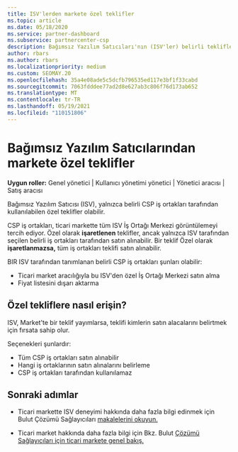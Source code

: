 ```yaml
---
title: ISV'lerden markete özel teklifler
ms.topic: article
ms.date: 05/18/2020
ms.service: partner-dashboard
ms.subservice: partnercenter-csp
description: Bağımsız Yazılım Satıcıları'nın (ISV'ler) belirli teklifleri özel ve yalnızca belirli CSP iş ortakları tarafından kullanılabilir hale nasıl sunduğu hakkında bilgi edinebilirsiniz.
author: rbars
ms.author: rbars
ms.localizationpriority: medium
ms.custom: SEOMAY.20
ms.openlocfilehash: 35a4e08ade5c5dcfb796535ed117e3bf1f33cabd
ms.sourcegitcommit: 7063fdddee77ad2d8e627ab3c806f76d173ab652
ms.translationtype: MT
ms.contentlocale: tr-TR
ms.lasthandoff: 05/19/2021
ms.locfileid: "110151806"
---
```

# <a name="marketplace-exclusive-offers-from-independent-software-vendors"></a>Bağımsız Yazılım Satıcılarından markete özel teklifler

**Uygun roller:** Genel yönetici | Kullanıcı yönetimi yönetici | Yönetici aracısı | Satış aracısı

Bağımsız Yazılım Satıcısı (ISV), yalnızca belirli CSP iş ortakları tarafından kullanılabilen özel teklifler olabilir.

CSP iş ortakları, ticari markette tüm ISV İş Ortağı Merkezi görüntülemeyi tercih ediyor. Özel olarak **işaretlenen** teklifler, ancak yalnızca ISV tarafından seçilen belirli iş ortakları tarafından satın alınabilir. Bir teklif Özel olarak **işaretlanmazsa,** tüm iş ortakları teklifi satın alınabilir.

BIR ISV tarafından tanımlanan belirli CSP iş ortakları şunları olabilir:

- Ticari market aracılığıyla bu ISV'den özel İş Ortağı Merkezi satın alma
- Fiyat listesini dışarı aktarma

## <a name="how-do-you-gain-access-to-exclusive-offers"></a>Özel tekliflere nasıl erişin?

ISV, Market'te bir teklif yayımlarsa, teklifi kimlerin satın alacalarını belirtmek için fırsata sahip olur.

Seçenekleri şunlardır:

- Tüm CSP iş ortakları satın alınabilir
- Hangi iş ortaklarının satın alınalarını belirleme
- CSP iş ortakları tarafından kullanılamaz

## <a name="next-steps"></a>Sonraki adımlar

- Ticari markette ISV deneyimi hakkında daha fazla bilgi edinmek için Bulut Çözümü Sağlayıcıları [makalelerini okuyun.](/azure/marketplace/cloud-solution-providers)

- Ticari market hakkında daha fazla bilgi için Bkz. Bulut [Çözümü Sağlayıcıları için ticari markete genel bakış.](csp-commercial-marketplace-overview.md)